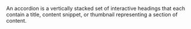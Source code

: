 An accordion is a vertically stacked set of interactive headings that each contain a title, content snippet, or thumbnail representing a section of content.

